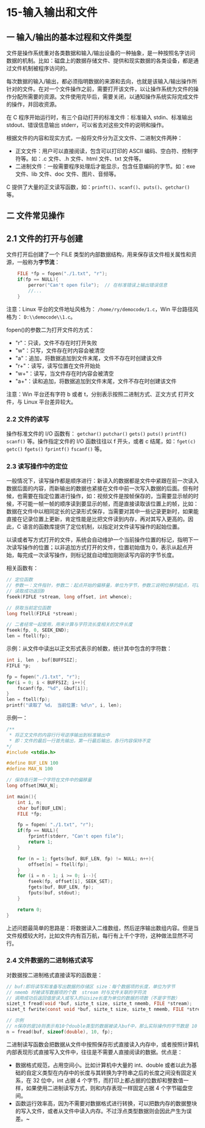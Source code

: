 # 15-输入输出和文件

## 一 输入/输出的基本过程和文件类型

文件是操作系统重对各类数据和输入/输出设备的一种抽象，是一种按照名字访问数据的机制。比如：磁盘上的数据存储文件、提供和现实数据的各类设备，都是通过文件机制被程序访问的。

每次数据的输入/输出，都必须指明数据的来源和去向，也就是该输入/输出操作所针对的文件。在对一个文件操作之前，需要打开该文件，以让操作系统为文件的操作分配所需要的资源。文件使用完毕后，需要关闭，以通知操作系统实际完成文件的操作，并回收资源。

在 C 程序开始运行时，有三个自动打开的标准文件：标准输入 stdin、标准输出 stdout、错误信息输出 stderr，可以省去对这些文件的说明和操作。

根据文件的内容和现实方式，一般将文件分为正文文件、二进制文件两种：

- 正文文件：用户可以直接阅读，包含可以打印的 ASCII 编码、空白符、控制字符等。如：.c 文件、.h 文件、html 文件、txt 文件等。
- 二进制文件：一般需要程序处理后才能显示，包含任意编码的字节。如：exe 文件、lib 文件、doc 文件、图片、音频等。

C 提供了大量的正文读写函数，如：`prinft()`、`scanf()`、`puts()`、`getchar()`等。

## 二 文件常见操作

## 2.1 文件的打开与创建

文件打开后创建了一个 FILE 类型的内部数据结构，用来保存该文件相关属性和资源，一般称为**字节流**：

```c
    FILE *fp = fopen("./1.txt", "r");
    if(fp == NULL){
        perror("Can't open file");  // 在标准错误上输出错误信息
        //...
    }
```

注意：Linux 平台的文件地址风格为： `/home/ry/democode/1.c`，Win 平台路径风格为： `D:\\democode\\1.c`。

fopen()的参数二为打开文件的方式：

- "r"：只读，文件不存在时打开失败
- "w"：只写，文件存在时内容会被清空
- "a"：追加，将数据追加到文件末尾，文件不存在时创建该文件
- "r+"：读写，读写位置在文件开始处
- "w+"：读写，当文件存在时内容会被清空
- "a+"：读和追加，将数据追加到文件末尾，文件不存在时创建该文件

注意：Win 平台还有字符 b 或者 t，分别表示按照二进制方式、正文方式 打开文件，与 Linux 平台差异较大。

### 2.2 文件的读写

操作标准文件的 I/O 函数有： `getchar()` `putchar()` `gets()` `puts()` `printf()` `scanf()` 等。操作指定文件的 I/O 函数往往以 f 开头，或者 c 结尾，如：`fget(c)` `getc()` `fgets()` `fprintf()` `fscanf()` 等。

### 2.3 读写操作中的定位

一般情况下，读写操作都是顺序进行：新读入的数据都是文件中紧跟在前一次读入数据后面的内容，而新输出的数据也紧接在文件中前一次写入数据的后面。但有时候，也需要在指定位置进行操作，如：视频文件是按帧保存的，当需要显示帧的时候，不可能一帧一帧的顺序读到要显示的帧，而是直接读取该位置上的帧，比如：数据在文件中以相同定长的记录形式保存，当需要对其中一些记录更新时，如果能直接在记录位置上更新，肯定性能是比把文件读到内存，再对其写入更高的。因此，C 语言的函数库提供了定位机制，以指定对文件读写操作的起始位置。

以读或者写方式打开的文件，系统会自动维护一个当前操作位置的标记，指明下一次读写操作的位置；以非追加方式打开的文件，位置初始值为 0，表示从起点开始，每完成一次读写操作，则标记就自动增加刚刚读写内容的字节长度。

相关函数有：

```c
// 定位函数
// 参数一：文件指针，参数二：起点开始的偏移量，单位为字节，参数三说明位移的起点，可以取值为 SEEK_SET SEEK_CUR SEEK_END
// 读取成功返回0
fseek(FIFLE *stream, long offset, int whence);

// 获取当前定位函数
long ftell(FIFLE *stream);

// 二者经常一起使用，用来计算与字符流长度相关的文件长度
fseek(fp, 0, SEEK_END);
len = ftell(fp);
```

示例：从文件中读出以正文形式表示的帧数，统计其中包含的字符数：

```c
int i, len , buf[BUFFSIZ];
FIFLE *p;

fp = fopen("./1.txt", "r");
for(i = 0; i < BUFFSIZ; i++){
    fscanf(fp, "%d", &buf[i]);
}
len = ftell(fp);
printf("读取了 %d， 当前位置: %d\n", i, len);
```

示例一：

```c
/**
 * 将正文文件的内容行行号逆序输出到标准输出中
 * 即：文件的最后一行首先输出，第一行最后输出，各行内容保持不变
*/
#include <stdio.h>

#define BUF_LEN 100
#define MAX_N 100

// 保存各行第一个字符在文件中的偏移量
long offset[MAX_N];

int main(){
    int i, n;
    char buf[BUF_LEN];
    FILE *fp;

    fp = fopen( "./1.txt", "r");
    if(fp == NULL){
        fprintf(stderr, "Can't open file");
        return 1;
    }

    for (n = 1; fgets(buf, BUF_LEN, fp) != NULL; n++){
        offset[n] = ftell(fp);
    }
    for (i = n - 1; i >= 0; i--){
        fseek(fp, offset[i], SEEK_SET);
        fgets(buf, BUF_LEN, fp);
        fputs(buf, stdout);
    }

    return 0;
}
```

上述问题最简单的思路是：将数据读入二维数组，然后逆序输出数组内容。但是当文件规模较大时，比如文件内有百万航，每行有上千个字符，这种做法显然不可行。

### 2.4 文件数据的二进制格式读写

对数据按二进制格式直接读写的函数是：

```c
// buf:即将读写和准备写出数据的存储区 size：每个数据项的长度，单位为字节
// nmemb 时被读写数据项的个数  stream 时与文件关联的字符流
// 调用成功后返回值是读入或写入的以size长度为单位的数据的项数（不是字节数）
sizet_t fread(void *buf, sizte_t size, sizte_t nmemb, FILE *stream);
sizet_t fwrite(const void *buf, sizte_t size, sizte_t nmemb, FILE *stream)

// 示例
// n保存的是10则表示有10个double类型的数据被读入buf中，那么实际操作的字节数是 10 * sizeof(double) = 80
n = fread(buf, sizeof(double), 10, fp);
```

二进制读写函数会把数据从文件中按照保存形式直接读入内存中，或者按照计算机内部表现形式直接写入文件中，往往是不需要人直接阅读的数据。优点是：

- 数据格式规范，占用空间小。比如计算机中大量的 int、double 或者以此为基础的自定义类型在内存中的长度与其转换为字符串之后的长度之间没有固定关系，在 32 位中，int 占据 4 个字节，而打印上都占据的位数却和整数值一样，如果使用二进制读写方式，则和内存表现一样固定占据 4 个字节磁盘空间。
- 函数运行效率高，因为不需要对数据格式进行转换，可以把数内存的数据整块的写入文件，或者从文件中读入内存。不过浮点类型数据则会因此产生为误差。~

